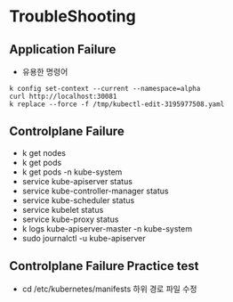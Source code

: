 # TroubleShooting

## Application Failure
- 유용한 명령어
```
k config set-context --current --namespace=alpha
curl http://localhost:30081
k replace --force -f /tmp/kubectl-edit-3195977508.yaml
```

## Controlplane Failure
- k get nodes
- k get pods
- k get pods -n kube-system
- service kube-apiserver status
- service kube-controller-manager status
- service kube-scheduler status
- service kubelet status
- service kube-proxy status
- k logs kube-apiserver-master -n kube-system
- sudo journalctl -u kube-apiserver

## Controlplane Failure Practice test
- cd /etc/kubernetes/manifests 하위 경로 파일 수정
